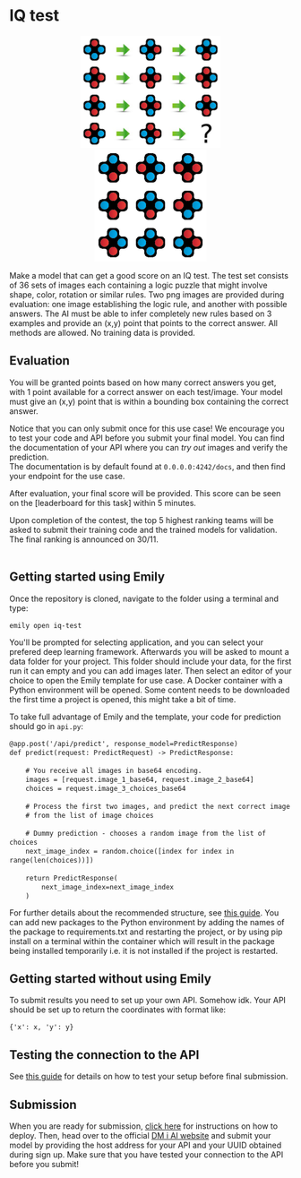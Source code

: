 # IQ test
<p align="center">
  <img src="../images/test18.png" height=200> <br>
  <img src="../images/choices18.png" height=200>
</p>

Make a model that can get a good score on an IQ test. The test set consists of 36 sets of images each containing a logic puzzle that might involve shape, color, rotation or similar rules. Two png images are provided during evaluation: one image establishing the logic rule, and another with possible answers. The AI must be able to infer completely new rules based on 3 examples and provide an (x,y) point that points to the correct answer. All methods are allowed.  No training data is provided.


## Evaluation
You will be granted points based on how many correct answers you get, with 1 point available for a correct answer on each test/image. Your model must give an (x,y) point that is within a bounding box containing the correct answer.

Notice that you can only submit once for this use case! We encourage you to test your code and API before you submit your final model. You can find the documentation of your API where you can _try out_ images and verify the prediction. <br>
The documentation is by default found at `0.0.0.0:4242/docs`, and then find your endpoint for the use case. <br>

After evaluation, your final score will be provided. This score can be seen on the [leaderboard for this task] within 5 minutes.

Upon completion of the contest, the top 5 highest ranking teams will be asked to submit their training code and the trained models for validation. The final ranking is announced on 30/11. <br> <br>

## Getting started using Emily
Once the repository is cloned, navigate to the folder using a terminal and type:
```
emily open iq-test
```
You'll be prompted for selecting application, and you can select your prefered deep learning framework. Afterwards you will be asked to mount a data folder for your project. This folder should include your data, for the first run it can empty and you can add images later.
Then select an editor of your choice to open the Emily template for use case.  A Docker container with a Python environment will be opened. Some content needs to be downloaded the first time a project is opened, this might take a bit of time.

To take full advantage of Emily and the template, your code for prediction should go in `api.py`:
```
@app.post('/api/predict', response_model=PredictResponse)
def predict(request: PredictRequest) -> PredictResponse:

    # You receive all images in base64 encoding.
    images = [request.image_1_base64, request.image_2_base64]
    choices = request.image_3_choices_base64

    # Process the first two images, and predict the next correct image
    # from the list of image choices
    
    # Dummy prediction - chooses a random image from the list of choices
    next_image_index = random.choice([index for index in range(len(choices))])

    return PredictResponse(
        next_image_index=next_image_index
    )
```
For further details about the recommended structure, see <a href="https://dmiai.dk/guide/">this guide</a>.
You can add new packages to the Python environment by adding the names of the package to requirements.txt and restarting the project, or by using pip install on a terminal within the container which will result in the package being installed temporarily i.e. it is not installed if the project is restarted.

## Getting started without using Emily
To submit results you need to set up your own API. Somehow idk.
Your API should be set up to return the coordinates with format like:
```
{'x': x, 'y': y}
```

## Testing the connection to the API
See <a href="https://dmiai.dk/guide/">this guide</a> for details on how to test your setup before final submission.

## Submission
When you are ready for submission, <a href="https://dmiai.dk/guide/deploy">click here</a> for instructions on how to deploy. Then, head over to the official <a href="https://dmiai.dk/">DM i AI website</a> and submit your model by providing the host address for your API and your UUID obtained during sign up. Make sure that you have tested your connection to the API before you submit!
